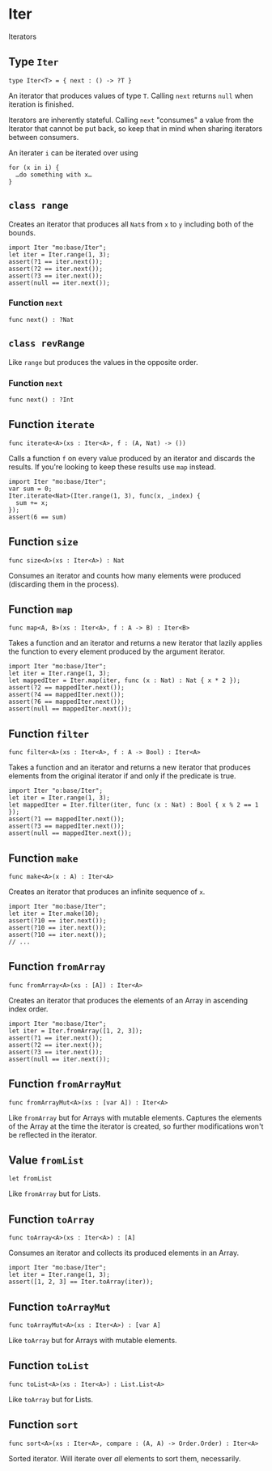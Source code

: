 # Iter
Iterators

## Type `Iter`
``` motoko no-repl
type Iter<T> = { next : () -> ?T }
```

An iterator that produces values of type `T`. Calling `next` returns
`null` when iteration is finished.

Iterators are inherently stateful. Calling `next` "consumes" a value from
the Iterator that cannot be put back, so keep that in mind when sharing
iterators between consumers.

An iterater `i` can be iterated over using
```
for (x in i) {
  …do something with x…
}
```

## `class range`

Creates an iterator that produces all `Nat`s from `x` to `y` including
both of the bounds.
```motoko
import Iter "mo:base/Iter";
let iter = Iter.range(1, 3);
assert(?1 == iter.next());
assert(?2 == iter.next());
assert(?3 == iter.next());
assert(null == iter.next());
```

### Function `next`
``` motoko no-repl
func next() : ?Nat
```


## `class revRange`

Like `range` but produces the values in the opposite
order.

### Function `next`
``` motoko no-repl
func next() : ?Int
```


## Function `iterate`
``` motoko no-repl
func iterate<A>(xs : Iter<A>, f : (A, Nat) -> ())
```

Calls a function `f` on every value produced by an iterator and discards
the results. If you're looking to keep these results use `map` instead.

```motoko
import Iter "mo:base/Iter";
var sum = 0;
Iter.iterate<Nat>(Iter.range(1, 3), func(x, _index) {
  sum += x;
});
assert(6 == sum)
```

## Function `size`
``` motoko no-repl
func size<A>(xs : Iter<A>) : Nat
```

Consumes an iterator and counts how many elements were produced
(discarding them in the process).

## Function `map`
``` motoko no-repl
func map<A, B>(xs : Iter<A>, f : A -> B) : Iter<B>
```

Takes a function and an iterator and returns a new iterator that lazily applies
the function to every element produced by the argument iterator.
```motoko
import Iter "mo:base/Iter";
let iter = Iter.range(1, 3);
let mappedIter = Iter.map(iter, func (x : Nat) : Nat { x * 2 });
assert(?2 == mappedIter.next());
assert(?4 == mappedIter.next());
assert(?6 == mappedIter.next());
assert(null == mappedIter.next());
```

## Function `filter`
``` motoko no-repl
func filter<A>(xs : Iter<A>, f : A -> Bool) : Iter<A>
```

Takes a function and an iterator and returns a new iterator that produces
elements from the original iterator if and only if the predicate is true.
```motoko
import Iter "o:base/Iter";
let iter = Iter.range(1, 3);
let mappedIter = Iter.filter(iter, func (x : Nat) : Bool { x % 2 == 1 });
assert(?1 == mappedIter.next());
assert(?3 == mappedIter.next());
assert(null == mappedIter.next());
```

## Function `make`
``` motoko no-repl
func make<A>(x : A) : Iter<A>
```

Creates an iterator that produces an infinite sequence of `x`.
```motoko
import Iter "mo:base/Iter";
let iter = Iter.make(10);
assert(?10 == iter.next());
assert(?10 == iter.next());
assert(?10 == iter.next());
// ...
```

## Function `fromArray`
``` motoko no-repl
func fromArray<A>(xs : [A]) : Iter<A>
```

Creates an iterator that produces the elements of an Array in ascending index order.
```motoko
import Iter "mo:base/Iter";
let iter = Iter.fromArray([1, 2, 3]);
assert(?1 == iter.next());
assert(?2 == iter.next());
assert(?3 == iter.next());
assert(null == iter.next());
```

## Function `fromArrayMut`
``` motoko no-repl
func fromArrayMut<A>(xs : [var A]) : Iter<A>
```

Like `fromArray` but for Arrays with mutable elements. Captures
the elements of the Array at the time the iterator is created, so
further modifications won't be reflected in the iterator.

## Value `fromList`
``` motoko no-repl
let fromList
```

Like `fromArray` but for Lists.

## Function `toArray`
``` motoko no-repl
func toArray<A>(xs : Iter<A>) : [A]
```

Consumes an iterator and collects its produced elements in an Array.
```motoko
import Iter "mo:base/Iter";
let iter = Iter.range(1, 3);
assert([1, 2, 3] == Iter.toArray(iter));
```

## Function `toArrayMut`
``` motoko no-repl
func toArrayMut<A>(xs : Iter<A>) : [var A]
```

Like `toArray` but for Arrays with mutable elements.

## Function `toList`
``` motoko no-repl
func toList<A>(xs : Iter<A>) : List.List<A>
```

Like `toArray` but for Lists.

## Function `sort`
``` motoko no-repl
func sort<A>(xs : Iter<A>, compare : (A, A) -> Order.Order) : Iter<A>
```

Sorted iterator.  Will iterate over *all* elements to sort them, necessarily.
